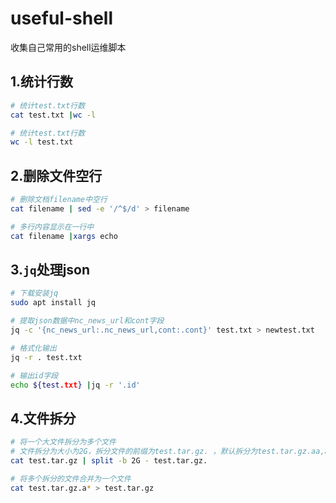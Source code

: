 # useful-shell
收集自己常用的shell运维脚本

## 1.统计行数
```sh
# 统计test.txt行数
cat test.txt |wc -l

# 统计test.txt行数
wc -l test.txt
```

## 2.删除文件空行
```sh
# 删除文档filename中空行
cat filename | sed -e '/^$/d' > filename

# 多行内容显示在一行中
cat filename |xargs echo
```

## 3.`jq`处理json
```sh
# 下载安装jq
sudo apt install jq

# 提取json数据中nc_news_url和cont字段
jq -c '{nc_news_url:.nc_news_url,cont:.cont}' test.txt > newtest.txt

# 格式化输出
jq -r . test.txt

# 输出id字段
echo ${test.txt} |jq -r '.id'
```

## 4.文件拆分
```sh
# 将一个大文件拆分为多个文件
# 文件拆分为大小为2G，拆分文件的前缀为test.tar.gz. ，默认拆分为test.tar.gz.aa,ab,ac...
cat test.tar.gz | split -b 2G - test.tar.gz.

# 将多个拆分的文件合并为一个文件
cat test.tar.gz.a* > test.tar.gz
```
